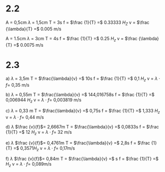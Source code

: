 # 2.2
A = 0,5cm
$\lambda$ = 1,5cm
T = 3s
f = $\frac {1}{T} =$ 0.33333 $H_Z$
v = $\frac {\lambda}{T} =$ 0.005 m/s

A = 1.5cm
$\lambda$ = 3cm
T = 4s
f = $\frac {1}{T} =$ 0.25 $H_z$
v = $\frac {\lambda}{T} =$ 0.0075 m/s

# 2.3
a)
$\lambda$ = 3,5m
T = $\frac{\lambda}{v} =$ 10s
f = $\frac {1}{T} =$ 0,1 $H_z$
v = $\lambda\cdot f =$ 0,35 m/s

b)
$\lambda$ = 0,55m
T = $\frac{\lambda}{v} =$ 144,016758s
f = $\frac {1}{T} =$ 0,006944 $H_z$
v = $\lambda\cdot f =$ 0,003819 m/s

c)
$\lambda$ = 0,33 m
T = $\frac{\lambda}{v} =$ 0,75s
f = $\frac {1}{T} =$ 1,333 $H_z$
v = $\lambda\cdot f =$ 0,44 m/s

d)
$\lambda$ $\frac {v}{f}$=  2,6667m
T = $\frac{\lambda}{v} =$ 0,0833s
f = $\frac {1}{T} =$ 12 $H_z$
v = $\lambda\cdot f =$  32 m/s

e)
$\lambda$ $\frac {v}{f}$=  0,4761m
T = $\frac{\lambda}{v} =$ 2,8s
f = $\frac {1}{T} =$  0,3571$H_z$
v = $\lambda\cdot f =$   0,17m/s

f)
$\lambda$ $\frac {v}{f}$=  0,84m
T = $\frac{\lambda}{v} =$ s
f = $\frac {1}{T} =$  $H_z$
v = $\lambda\cdot f =$   0,089m/s